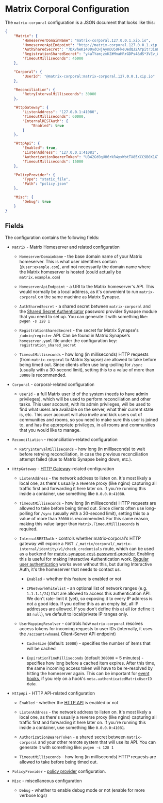 # Matrix Corporal Configuration

The `matrix-corporal` configuration is a JSON document that looks like this:

```json
{
	"Matrix": {
		"HomeserverDomainName": "matrix-corporal.127.0.0.1.xip.io",
		"HomeserverApiEndpoint": "http://matrix-corporal.127.0.0.1.xip.io:41408",
		"AuthSharedSecret": "7DXvheK1400ydCHjAymDU50FkeUedQJ2AYpitr3inLpSBIdRJN4kfS5IkGYvUptF",
		"RegistrationSharedSecret": "y4aTYam;zxKZ#MnaHRrGDPs4&dS*3VEv_&Ck_;pe1=CrtM8*=7",
		"TimeoutMilliseconds": 45000
	},

	"Corporal": {
		"UserId": "@matrix-corporal:matrix-corporal.127.0.0.1.xip.io"
	},

	"Reconciliation": {
		"RetryIntervalMilliseconds": 30000
	},

	"HttpGateway": {
		"ListenAddress": "127.0.0.1:41080",
		"TimeoutMilliseconds": 60000,
		"InternalRESTAuth": {
			"Enabled": true
		}
	},

	"HttpApi": {
		"Enabled": true,
		"ListenAddress": "127.0.0.1:41081",
		"AuthorizationBearerToken": "UB42Gd0qUH6rkR4yxWbtTX85XCC9B0X1G7tFp64q9UlBjVdjZrtqaBIxFzj4dQvSiRYmxfF4hMAel6bw3xO7jnRgCGQBwBnjpPEfW1lrVAZFP3p55KxBra3mQDGrntE0",
		"TimeoutMilliseconds": 15000
	},

	"PolicyProvider": {
		"Type": "static_file",
		"Path": "policy.json"
	},

	"Misc": {
		"Debug": true
	}
}
```

## Fields

The configuration contains the following fields:

- `Matrix` - Matrix Homeserver and related configuration

	- `HomeserverDomainName` - the base domain name of your Matrix homeserver. This is what user identifiers contain (`@user:example.com`), and not necessarily the domain name where the Matrix homeserver is hosted (could actually be `matrix.example.com`)

	- `HomeserverApiEndpoint` - a URI to the Matrix homeserver's API. This would normally be a local address, as it's convenient to run `matrix-corporal` on the same machine as Matrix Synapse.

	- `AuthSharedSecret` - a shared secret between `matrix-corporal` and the [Shared Secret Authenticator](https://github.com/devture/matrix-synapse-shared-secret-auth) password provider Synapse module that you need to set up. You can generate it with something like: `pwgen -s 128 1`

	- `RegistrationSharedSecret` - the secret for Matrix Synapse's `/admin/register` API. Can be found in Matrix Synapse's `homeserver.yaml` file under the configuration key: `registration_shared_secret`

	- `TimeoutMilliseconds` - how long (in milliseconds) HTTP requests (from `matrix-corporal` to Matrix Synapse) are allowed to take before being timed out. Since clients often use long-polling for `/sync` (usually with a 30-second limit), setting this to a value of more than `30000` is recommended.

- `Corporal` - corporal-related configuration

	- `UserId` - a full Matrix user id of the system (needs to have admin privileges), which will be used to perform reconciliation and other tasks. This user account, with its admin privileges, will be used to find what users are available on the server, what their current state is, etc. This user account will also invite and kick users out of communities and rooms, so you need to make sure this user is joined to, and has the appropriate privileges, in all rooms and communities that you would like to manage.


- `Reconciliation` - reconciliation-related configuration

	- `RetryIntervalMilliseconds` - how long (in milliseconds) to wait before retrying reconciliation, in case the previous reconciliation attempt failed (due to Matrix Synapse being down, etc.).


- `HttpGateway` - [HTTP Gateway](http-gateway.md)-related configuration

	- `ListenAddress` - the network address to listen on. It's most likely a local one, as there's usually a reverse proxy (like nginx) capturing all traffic first and forwarding it here later on. If you're running this inside a container, use something like `0.0.0.0:41080`.

	- `TimeoutMilliseconds` - how long (in milliseconds) HTTP requests are allowed to take before being timed out. Since clients often use long-polling for `/sync` (usually with a 30-second limit), setting this to a value of more than `30000` is recommended. For this same reason, making this value larger than `Matrix.TimeoutMilliseconds` is required.

	- `InternalRESTAuth` - controls whether matrix-corporal's HTTP gateway will expose a `POST /_matrix/corporal/_matrix-internal/identity/v1/check_credentials` route, which can be used as a backend for [matrix-synapse-rest-password-provider](https://github.com/ma1uta/matrix-synapse-rest-password-provider). Enabling this is useful for making Interactive Authentication work. [Regular user authentication](user-authentication.md) works even without this, but during Interactive Auth, it's the homeserver that needs to contact us.
		- `Enabled` - whether this feature is enabled or not

		- `IPNetworkWhitelist` - an optional list of network ranges (e.g. `1.1.1.1/24`) that are allowed to access this authentication API. We don't rate-limit it (yet), so exposing it to every IP address is not a good idea.  If you define this as an empty list, all IP addresses are allowed. If you don't define this at all (or define it as `null`), we default to local/private IP ranges only.

	- `UserMappingResolver` - controls how `matrix-corporal` resolves access tokens for incoming requests to user IDs (internally, it uses the `/account/whoami` Client-Server API endpoint)
		- `CacheSize` (default: `10000`) - specifies the number of items that will be cached

		- `ExpirationTimeMilliseconds` (default `300000` = 5 minutes) - specifies how long before a cached item expires. After this time, the same incoming access token will have to be re-resolved by hitting the homeserver again. This can be important for [event hooks](event-hooks.md), if you rely on a hook's `meta.authenticatedMatrixUserID` data.


- `HttpApi` - HTTP API-related configuration

	- `Enabled` - whether the [HTTP API](http-api.md) is enabled or not

	- `ListenAddress` - the network address to listen on. It's most likely a local one, as there's usually a reverse proxy (like nginx) capturing all traffic first and forwarding it here later on. If you're running this inside a container, use something like `0.0.0.0:41081`.

	- `AuthorizationBearerToken` - a shared secret between `matrix-corporal` and your other remote system that will use its API. You can generate it with something like: `pwgen -s 128 1`

	- `TimeoutMilliseconds` - how long (in milliseconds) HTTP requests are allowed to take before being timed out.


- `PolicyProvider` - [policy provider](policy-providers.md) configuration.


- `Misc` - miscellaneous configuration

	- `Debug` - whether to enable debug mode or not (enable for more verbose logs)
